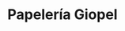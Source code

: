 ---
title: "Papelería Giopel"
url: /ciudad-autonoma-de-buenos-aires/papeleria-giopel/
shop: Schreibwaren
---